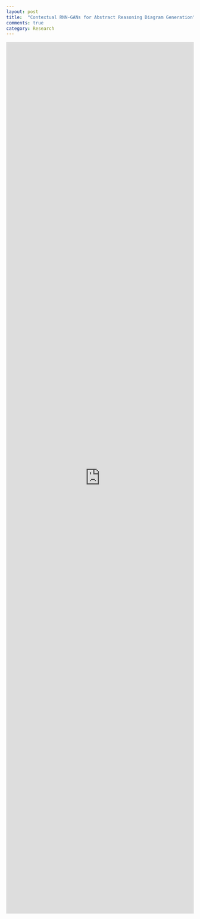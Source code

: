 ```yaml
---
layout: post
title:  "Contextual RNN-GANs for Abstract Reasoning Diagram Generation"
comments: true
category: Research
---
```


<iframe frameborder="0" style="width:100%; height:60%" src="https://arnabgho.github.io/Contextual-RNN-GAN/"></iframe>
